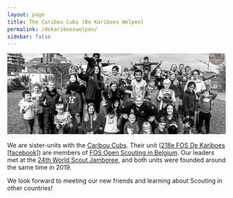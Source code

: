 ```yaml
---
layout: page
title: The Caribou Cubs (De Kariboes Welpen)
permalink: /dekariboeswelpen/
sidebar: false
---
```


![De Kariboes Welpen.jpg](/assets/images/dekariboeswelpen.jpg)

We are sister-units with the [Caribou Cubs](https://caenepeelfauve.wixsite.com/dekariboeswelpen).  Their unit ([218e FOS De Kariboes](https://dekariboes.be/) \[[facebook](https://fb.me/dekariboes/)]) are members of [FOS Open Scouting in Belgium](https://fosopenscouting.be).  Our leaders met at the [24th World Scout Jamboree](https://www.2019wsj.org/), and both units were founded around the same time in 2019.

We look forward to meeting our new friends and learning about Scouting in other countries!
